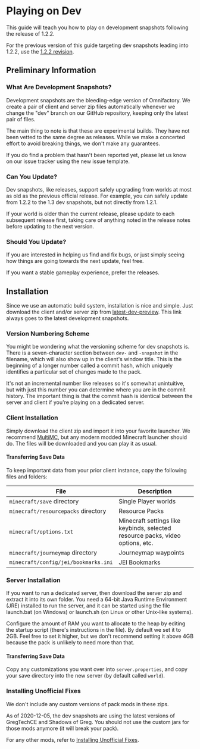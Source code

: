 # Playing on Dev

This guide will teach you how to play on development snapshots following the release of 1.2.2.

For the previous version of this guide targeting dev snapshots leading into 1.2.2, use the [1.2.2 revision](https://github.com/OmnifactoryDevs/OmnifactoryGuides/blob/1.2.2/guides/InstallingUnofficialFixes.md).

## Preliminary Information

### What Are Development Snapshots?

Development snapshots are the bleeding-edge version of Omnifactory. We create a pair of client and server zip files automatically whenever we change the "dev" branch on our GitHub repository, keeping only the latest pair of files.

The main thing to note is that these are experimental builds. They have not been vetted to the same degree as releases. While we make a concerted effort to avoid breaking things, we don't make any guarantees.

If you do find a problem that hasn't been reported yet, please let us know on our issue tracker using the new issue template.

### Can You Update?

Dev snapshots, like releases, support safely upgrading from worlds at most as old as the previous official release. For example, you can safely update from 1.2.2 to the 1.3 dev snapshots, but not directly from 1.2.1.

If your world is older than the current release, please update to each subsequent release first, taking care of anything noted in the release notes before updating to the next version.

### Should You Update?

If you are interested in helping us find and fix bugs, or just simply seeing how things are going towards the next update, feel free.

If you want a stable gameplay experience, prefer the releases.

## Installation

Since we use an automatic build system, installation is nice and simple. Just download the client and/or server zip from [latest-dev-preview](https://github.com/OmnifactoryDevs/Omnifactory/releases/tag/latest-dev-preview). This link always goes to the latest development snapshots.

### Version Numbering Scheme

You might be wondering what the versioning scheme for dev snapshots is. There is a seven-character section between `dev-` and `-snapshot` in the filename, which will also show up in the client's window title. This is the beginning of a longer number called a commit hash, which uniquely identifies a particular set of changes made to the pack.

It's not an incremental number like releases so it's somewhat unintuitive, but with just this number you can determine where you are in the commit history. The important thing is that the commit hash is identical between the server and client if you're playing on a dedicated server.

### Client Installation

Simply download the client zip and import it into your favorite launcher. We recommend [MultiMC](https://multimc.org), but any modern modded Minecraft launcher should do. The files will be downloaded and you can play it as usual.

#### Transferring Save Data

To keep important data from your prior client instance, copy the following files and folders:

File | Description
-----|------------
`minecraft/save` directory | Single Player worlds
`minecraft/resourcepacks` directory | Resource Packs
`minecraft/options.txt` | Minecraft settings like keybinds, selected resource packs, video options, etc.
`minecraft/journeymap` directory | Journeymap waypoints
`minecraft/config/jei/bookmarks.ini` | JEI Bookmarks

### Server Installation

If you want to run a dedicated server, then download the server zip and extract it into its own folder. You need a 64-bit Java Runtime Environment (JRE) installed to run the server, and it can be started using the file launch.bat (on Windows) or launch.sh (on Linux or other Unix-like systems).

Configure the amount of RAM you want to allocate to the heap by editing the startup script (there's instructions in the file). By default we set it to 2GB. Feel free to set it higher, but we don't recommend setting it above 4GB because the pack is unlikely to need more than that.

#### Transferring Save Data

Copy any customizations you want over into `server.properties`, and copy your save directory into the new server (by default called `world`).

### Installing Unofficial Fixes

We don't include any custom versions of pack mods in these zips.

As of 2020-12-05, the dev snapshots are using the latest versions of GregTechCE and Shadows of Greg. You should not use the custom jars for those mods anymore (it will break your pack).

For any other mods, refer to [Installing Unofficial Fixes](InstallingUnofficialFixes.md).
